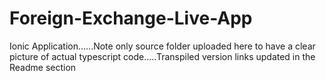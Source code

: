 # Foreign-Exchange-Live-App
Ionic Application......Note only source folder uploaded here to have a clear picture of actual typescript code.....Transpiled version links updated in the Readme section
